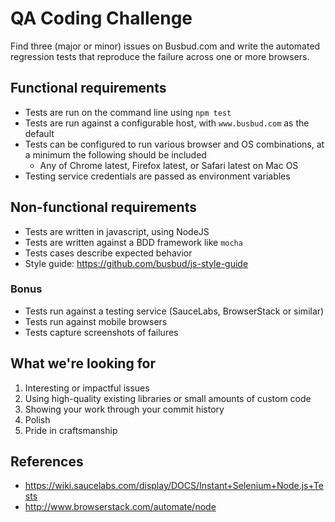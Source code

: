 # QA Coding Challenge

Find three (major or minor) issues on Busbud.com and write the automated regression tests that reproduce the failure across one or more browsers.

## Functional requirements

* Tests are run on the command line using `npm test`
* Tests are run against a configurable host, with `www.busbud.com` as the default
* Tests can be configured to run various browser and OS combinations, at a minimum the following should be included
  * Any of Chrome latest, Firefox latest, or Safari latest on Mac OS
* Testing service credentials are passed as environment variables

## Non-functional requirements

* Tests are written in javascript, using NodeJS
* Tests are written against a BDD framework like `mocha`
* Tests cases describe expected behavior
* Style guide: https://github.com/busbud/js-style-guide

### Bonus

* Tests run against a testing service (SauceLabs, BrowserStack or similar)
* Tests run against mobile browsers
* Tests capture screenshots of failures

## What we're looking for

1. Interesting or impactful issues
1. Using high-quality existing libraries or small amounts of custom code
1. Showing your work through your commit history
1. Polish
1. Pride in craftsmanship

## References

* https://wiki.saucelabs.com/display/DOCS/Instant+Selenium+Node.js+Tests
* http://www.browserstack.com/automate/node
